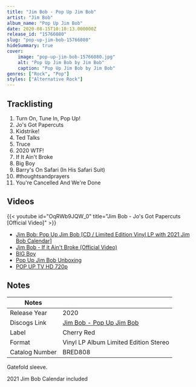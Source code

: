 ```yaml
---
title: "Jim Bob - Pop Up Jim Bob"
artist: "Jim Bob"
album_name: "Pop Up Jim Bob"
date: 2020-08-15T10:10:13.000000Z
release_id: "15766080"
slug: "pop-up-jim-bob-15766080"
hideSummary: true
cover:
    image: "pop-up-jim-bob-15766080.jpg"
    alt: "Pop Up Jim Bob by Jim Bob"
    caption: "Pop Up Jim Bob by Jim Bob"
genres: ["Rock", "Pop"]
styles: ["Alternative Rock"]
---
```


## Tracklisting
1. Turn On, Tune In, Pop Up!
2. Jo's Got Papercuts
3. Kidstrike!
4. Ted Talks
5. Truce
6. 2020 WTF!
7. If It Ain't Broke
8. Big Boy
9. Barry's On Safari (In His Safari Suit)
10. #thoughtsandprayers
11. You're Cancelled And We're Done




## Videos
{{< youtube id="OqRWb9JQW_0" title="Jim Bob - Jo's Got Papercuts [Official Video]" >}}
- [Jim Bob: Pop Up Jim Bob [CD / Limited Edition Vinyl LP with 2021 Jim Bob Calendar]](https://www.youtube.com/watch?v=hICaKXpoMCw)
- [Jim Bob - If it Ain't Broke (Official Video)](https://www.youtube.com/watch?v=FtJDa_UMDFE)
- [BIG Boy](https://www.youtube.com/watch?v=CRUMIlyIW1g)
- [Pop Up Jim Bob Unboxing](https://www.youtube.com/watch?v=Vv-EEglCd90)
- [POP UP TV   HD 720p](https://www.youtube.com/watch?v=bFcl6RiEFYY)

## Notes
| Notes          |             |
| ---------------| ----------- |
| Release Year   | 2020 |
| Discogs Link   | [Jim Bob - Pop Up Jim Bob](https://www.discogs.com/release/15766080-Jim-Bob-Pop-Up-Jim-Bob) |
| Label          | Cherry Red |
| Format         | Vinyl LP Album Limited Edition Stereo |
| Catalog Number | BRED808 |

Gatefold sleeve.

2021 Jim Bob Calendar included
